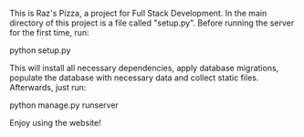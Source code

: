 This is Raz's Pizza, a project for Full Stack Development.
In the main directory of this project is a file called "setup.py".
Before running the server for the first time, run:

python setup.py

This will install all necessary dependencies, apply database migrations, populate the database with necessary data and collect static files.
Afterwards, just run:

python manage.py runserver

Enjoy using the website!